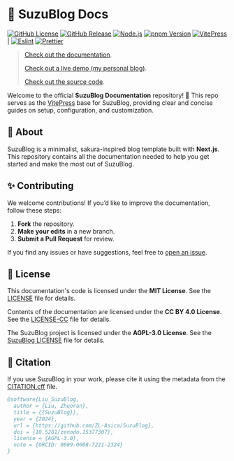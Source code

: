 # 📖 SuzuBlog Docs

[![GitHub License][license-badge]][license-link]
[![GitHub Release][release-badge]][release-link]
[![Node.js][node-badge]][node-link]
[![pnpm Version][pnpm-badge]][pnpm-link]
[![VitePress][vitepress-badge]][vitepress-link] |
[![Eslint][eslint-badge]][eslint-link]
[![Prettier][prettier-badge]][prettier-link]

> [Check out the documentation](https://suzu.zla.app/).
>
> [Check out a live demo (my personal blog)](https://www.zla.pub/).
>
> [Check out the source code](https://github.com/ZL-Asica/SuzuBlog).

Welcome to the official **SuzuBlog Documentation** repository! 🎉 This repo serves as the [VitePress](https://vitepress.dev/) base for SuzuBlog, providing clear and concise guides on setup, configuration, and customization.

## 📌 About

SuzuBlog is a minimalist, sakura-inspired blog template built with **Next.js**. This repository contains all the documentation needed to help you get started and make the most out of SuzuBlog.

## ✨ Contributing

We welcome contributions! If you’d like to improve the documentation, follow these steps:

1. **Fork** the repository.
2. **Make your edits** in a new branch.
3. **Submit a Pull Request** for review.

If you find any issues or have suggestions, feel free to [open an issue](https://github.com/ZL-Asica/docs-SuzuBlog/issues/new/choose).

## 📜 License

This documentation's code is licensed under the **MIT License**. See the [LICENSE](./LICENSE) file for details.

Contents of the documentation are licensed under the **CC BY 4.0 License**. See the [LICENSE-CC](./LICENSE-CC) file for details.

The SuzuBlog project is licensed under the **AGPL-3.0 License**. See the [SuzuBlog LICENSE](https://github.com/ZL-Asica/SuzuBlog/blob/main/LICENSE) file for details.

## 📝 Citation

If you use SuzuBlog in your work, please cite it using the metadata from the [CITATION.cff](./CITATION.cff) file.

```bibtex
@software{Liu_SuzuBlog,
  author = {Liu, Zhuoran},
  title = {{SuzuBlog}},
  year = {2024},
  url = {https://github.com/ZL-Asica/SuzuBlog},
  doi = {10.5281/zenodo.15377307},
  license = {AGPL-3.0},
  note = {ORCID: 0009-0008-7221-2324}
}
```

<!-- Badges / Links -->

[eslint-badge]: https://img.shields.io/badge/eslint-4B32C3?logo=eslint&logoColor=white
[eslint-link]: https://www.npmjs.com/package/eslint-config-zl-asica
[license-badge]: https://img.shields.io/github/license/ZL-Asica/docs-SuzuBlog
[license-link]: https://github.com/ZL-Asica/docs-SuzuBlog/blob/main/LICENSE
[node-badge]: https://img.shields.io/badge/node%3E=18.18-339933?logo=node.js&logoColor=white
[node-link]: https://nodejs.org/
[pnpm-badge]: https://img.shields.io/github/package-json/packageManager/ZL-Asica/docs-SuzuBlog?label=&logo=pnpm&logoColor=fff&color=F69220
[pnpm-link]: https://pnpm.io/
[prettier-badge]: https://img.shields.io/badge/Prettier-F7B93E?logo=Prettier&logoColor=white
[prettier-link]: https://www.npmjs.com/package/@zl-asica/prettier-config
[release-badge]: https://img.shields.io/github/v/release/ZL-Asica/SuzuBlog?display_name=release&label=SuzuBlog&color=fc8da3
[release-link]: https://github.com/ZL-Asica/SuzuBlog/releases
[vitepress-badge]: https://img.shields.io/badge/VitePress-5468ff?logo=vite&logoColor=ffffff
[vitepress-link]: https://vitepress.dev/
